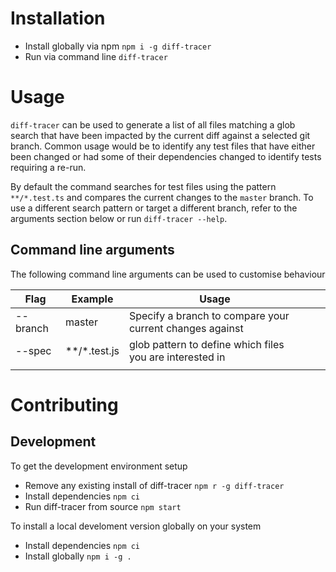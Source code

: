 # Installation

- Install globally via npm
  `npm i -g diff-tracer`
- Run via command line
  `diff-tracer`

# Usage

`diff-tracer` can be used to generate a list of all files matching a glob search that have been impacted by the current diff against a selected git branch. Common usage would be to identify any test files that have either been changed or had some of their dependencies changed to identify tests requiring a re-run.

By default the command searches for test files using the pattern `**/*.test.ts` and compares the current changes to the `master` branch. To use a different search pattern or target a different branch, refer to the arguments section below or run `diff-tracer --help`.

## Command line arguments

The following command line arguments can be used to customise behaviour

| Flag     | Example      | Usage                                                    |   |   |
|----------|--------------|----------------------------------------------------------|---|---|
| --branch | master       | Specify a branch to compare your current changes against |   |   |
| --spec   | **/*.test.js | glob pattern to define which files you are interested in |   |   |
|          |              |                                                          |   |   |

# Contributing

## Development

To get the development environment setup
- Remove any existing install of diff-tracer
  `npm r -g diff-tracer`
- Install dependencies
  `npm ci`
- Run diff-tracer from source
  `npm start`

To install a local develoment version globally on your system
- Install dependencies
  `npm ci`
- Install globally
  `npm i -g .`
